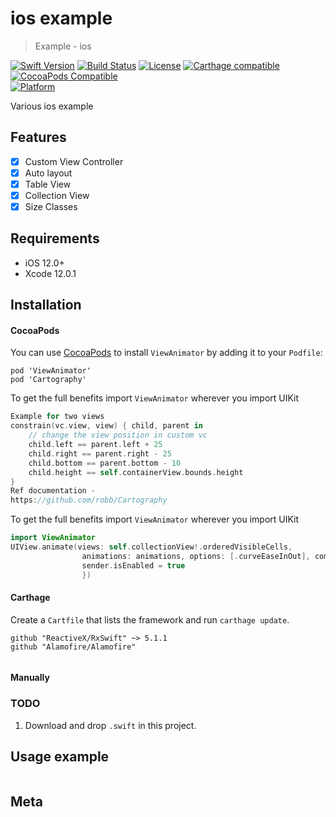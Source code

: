 # ios example
> Example - ios

[![Swift Version][swift-image]][swift-url]
[![Build Status][travis-image]][travis-url]
[![License][license-image]][license-url]
[![Carthage compatible](https://img.shields.io/badge/Carthage-compatible-4BC51D.svg?style=flat)](https://github.com/Carthage/Carthage)
[![CocoaPods Compatible](https://img.shields.io/cocoapods/v/EZSwiftExtensions.svg)](https://img.shields.io/cocoapods/v/LFAlertController.svg)  
[![Platform](https://img.shields.io/cocoapods/p/LFAlertController.svg?style=flat)](http://cocoapods.org/pods/LFAlertController)

Various ios example

## Features

- [x] Custom View Controller
- [x] Auto layout
- [x] Table View
- [x] Collection View
- [x] Size Classes

## Requirements

- iOS 12.0+
- Xcode 12.0.1

## Installation

#### CocoaPods
You can use [CocoaPods](http://cocoapods.org/) to install `ViewAnimator` by adding it to your `Podfile`:

```
pod 'ViewAnimator'
pod 'Cartography'
```
To get the full benefits import `ViewAnimator` wherever you import UIKit

``` swift
Example for two views
constrain(vc.view, view) { child, parent in
    // change the view position in custom vc
    child.left == parent.left + 25
    child.right == parent.right - 25
    child.bottom == parent.bottom - 10
    child.height == self.containerView.bounds.height
}
Ref documentation - 
https://github.com/robb/Cartography
```

To get the full benefits import `ViewAnimator` wherever you import UIKit

``` swift
import ViewAnimator
UIView.animate(views: self.collectionView!.orderedVisibleCells,
                animations: animations, options: [.curveEaseInOut], completion: {
                sender.isEnabled = true
                })
```

#### Carthage
Create a `Cartfile` that lists the framework and run `carthage update`.

```
github "ReactiveX/RxSwift" ~> 5.1.1
github "Alamofire/Alamofire"


```
#### Manually
### TODO
1. Download and drop ```.swift``` in this project.  

## Usage example

```swift

```

## Meta

[swift-image]:https://img.shields.io/badge/swift-5.0-orange.svg
[swift-url]: https://swift.org/
[license-image]: https://img.shields.io/badge/License-MIT-blue.svg
[license-url]: LICENSE
[travis-image]: https://img.shields.io/travis/dbader/node-datadog-metrics/master.svg?style=flat-square
[travis-url]: https://travis-ci.org/dbader/node-datadog-metrics
[codebeat-image]: https://codebeat.co/badges/c19b47ea-2f9d-45df-8458-b2d952fe9dad
[codebeat-url]: https://codebeat.co/projects/github-com-vsouza-awesomeios-com
